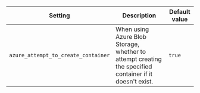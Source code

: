 | Setting                             | Description                                                                                                                                                                                                                                                                                                           | Default value |
|-------------------------------------|-----------------------------------------------------------------------------------------------------------------------------------------------------------------------------------------------------------------------------------------------------------------------------------------------------------------------|---------------|
| `azure_attempt_to_create_container` | When using Azure Blob Storage, whether to attempt creating the specified container if it doesn't exist. | `true`|                                                                                                                                                                                                     |               |